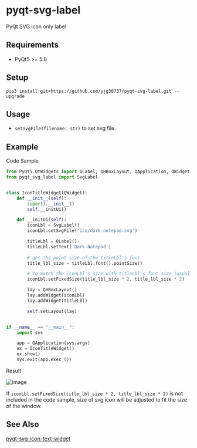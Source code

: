 # pyqt-svg-label
PyQt SVG icon only label

## Requirements
* PyQt5 >= 5.8

## Setup
```pip3 install git+https://github.com/yjg30737/pyqt-svg-label.git --upgrade```

## Usage
* ```setSvgFile(filename: str)``` to set svg file.

## Example
Code Sample
```python
from PyQt5.QtWidgets import QLabel, QHBoxLayout, QApplication, QWidget
from pyqt_svg_label import SvgLabel


class IconTitleWidget(QWidget):
    def __init__(self):
        super().__init__()
        self.__initUi()

    def __initUi(self):
        iconLbl = SvgLabel()
        iconLbl.setSvgFile('ico/dark-notepad.svg')

        titleLbl = QLabel()
        titleLbl.setText('Dark Notepad')
        
        # get the point size of the titleLbl's font
        title_lbl_size = titleLbl.font().pointSize()

        # to match the iconLbl's size with titleLbl's font size (usually double size is appropriate)
        iconLbl.setFixedSize(title_lbl_size * 2, title_lbl_size * 2)

        lay = QHBoxLayout()
        lay.addWidget(iconLbl)
        lay.addWidget(titleLbl)

        self.setLayout(lay)


if __name__ == "__main__":
    import sys

    app = QApplication(sys.argv)
    ex = IconTitleWidget()
    ex.show()
    sys.exit(app.exec_())
```

Result

![image](https://user-images.githubusercontent.com/55078043/153744599-c563f628-de57-48b1-941c-5b5f3fe4621c.png)

If ```iconLbl.setFixedSize(title_lbl_size * 2, title_lbl_size * 2)``` is not included in the code sample, size of svg icon will be adjusted to fit the size of the window.  

## See Also
<a href="https://github.com/yjg30737/pyqt-svg-icon-text-widget.git">pyqt-svg-icon-text-widget</a>
